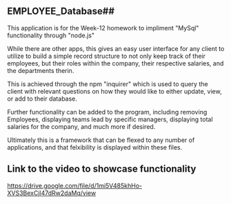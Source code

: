 ## EMPLOYEE_Database##
This application is for the Week-12 homework to impliment "MySql" functionality through "node.js"

While there are other apps, this gives an easy user interface for any client to utilize to build a simple record
structure to not only keep track of their employees, but their roles within the company, their respective salaries, 
and the departments therin.

This is achieved through the npm "inquirer" which is used to query the client with relevant questions on how they 
would like to either update, view, or add to their database. 

Further functionality can be added to the program, including removing Employees, displaying teams lead by specific
managers, displaying total salaries for the company, and much more if desired.

Ultimately this is a framework that can be flexed to any number of applications, and that felxibility is displayed
within these files. 

## Link to the video to showcase functionality ##
https://drive.google.com/file/d/1mi5V485khHo-XVS3BexCjl47dRw2daMq/view

